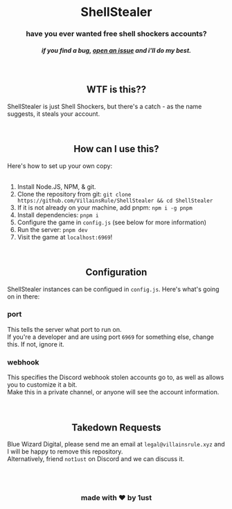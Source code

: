 <div align="center">
    <h1>ShellStealer</h1>
    <h3>have you ever wanted free shell shockers accounts?</h3>
    <h5>if you find a bug, <a href="https://github.com/VillainsRule/ShellStealer/issues">open an issue</a> and i'll do my best.</h5>
</div>

<br>
<h2 align="center">WTF is this??</h2>

ShellStealer is just Shell Shockers, but there's a catch - as the name suggests, it steals your account.<br>

<br>
<h2 align="center">How can I use this?</h2>

Here's how to set up your own copy:<br>
<br>
1. Install Node.JS, NPM, & git.
2. Clone the repository from git: `git clone https://github.com/VillainsRule/ShellStealer && cd ShellStealer`
3. If it is not already on your machine, add pnpm: `npm i -g pnpm`
4. Install dependencies: `pnpm i`
5. Configure the game in `config.js` (see below for more information)
6. Run the server: `pnpm dev`
7. Visit the game at `localhost:6969`!

<br>
<h2 align="center">Configuration</h2>

ShellStealer instances can be configued in `config.js`. Here's what's going on in there:

### port
This tells the server what port to run on.<br>
If you're a developer and are using port `6969` for something else, change this. If not, ignore it.

### webhook
This specifies the Discord webhook stolen accounts go to, as well as allows you to customize it a bit.<br>
Make this in a private channel, or anyone will see the account information.

<br>
<h2 align="center">Takedown Requests</h2>

Blue Wizard Digital, please send me an email at `legal@villainsrule.xyz` and I will be happy to remove this repository.<br>
Alternatively, friend `not1ust` on Discord and we can discuss it.

<br>
<br>
<h3 align="center">made with ❤️ by 1ust</h3>